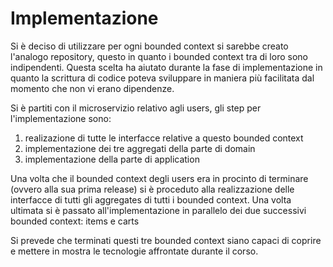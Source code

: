 # Implementazione

Si è deciso di utilizzare per ogni bounded context si sarebbe creato l'analogo repository, questo in quanto i bounded context tra di loro sono indipendenti. Questa scelta ha aiutato durante la fase di implementazione in quanto la scrittura di codice poteva sviluppare in maniera più facilitata dal momento che non vi erano dipendenze.

Si è partiti con il microservizio relativo agli users, gli step per l'implementazione sono:
1. realizazione di tutte le interfacce relative a questo bounded context
2. implementazione dei tre aggregati della parte di domain
3. implementazione della parte di application

Una volta che il bounded context degli users era in procinto di terminare (ovvero alla sua prima release) si è proceduto alla realizzazione delle interfacce di tutti gli aggregates di tutti i bounded context. Una volta ultimata si è passato all'implementazione in parallelo dei due successivi bounded context: items e carts

Si prevede che terminati questi tre bounded context siano capaci di coprire e mettere in mostra le tecnologie affrontate durante il corso.